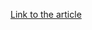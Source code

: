 [Link to the article](https://unit42.paloaltonetworks.com/unit42-recent-inpage-exploits-lead-multiple-malware-families/)
